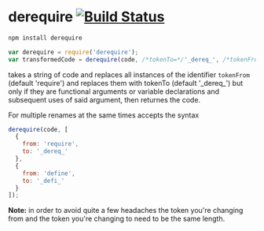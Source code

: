 derequire [![Build Status](https://travis-ci.org/calvinmetcalf/derequire.svg)](https://travis-ci.org/calvinmetcalf/derequire)
====

```bash
npm install derequire
```

```javascript
var derequire = require('derequire');
var transformedCode = derequire(code, /*tokenTo=*/'_dereq_', /*tokenFrom=*/'require');
```

takes a string of code and replaces all instances of the identifier `tokenFrom` (default 'require') and replaces them with tokenTo (default '\_dereq\_') but only if they are functional arguments or variable declarations and subsequent uses of said argument, then returnes the code.

For multiple renames at the same times accepts the syntax

```js
derequire(code, [
  {
    from: 'require',
    to: '_dereq_'
  },
  {
    from: 'define',
    to: '_defi_'
  }
]);
```

__Note:__ in order to avoid quite a few headaches the token you're changing from and the token you're changing to need to be the same length.
